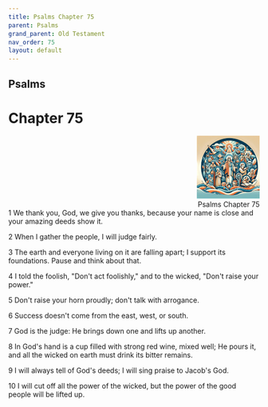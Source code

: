 ```yaml
---
title: Psalms Chapter 75
parent: Psalms
grand_parent: Old Testament
nav_order: 75
layout: default
---
```


## Psalms

# Chapter 75

<div style="clear: both; text-align: right;">
    <img src="/assets/Image/Psalms/500/75.jpg" alt="Psalms Chapter 75" class="chapter-image" style="max-width: 25%; height: auto;"/>
    <figcaption style="font-size: 14px;">Psalms Chapter 75</figcaption>
</div>
1 We thank you, God, we give you thanks, because your name is close and your amazing deeds show it.

2 When I gather the people, I will judge fairly.

3 The earth and everyone living on it are falling apart; I support its foundations. Pause and think about that.

4 I told the foolish, "Don't act foolishly," and to the wicked, "Don't raise your power."

5 Don't raise your horn proudly; don't talk with arrogance.

6 Success doesn't come from the east, west, or south.

7 God is the judge: He brings down one and lifts up another.

8 In God's hand is a cup filled with strong red wine, mixed well; He pours it, and all the wicked on earth must drink its bitter remains.

9 I will always tell of God's deeds; I will sing praise to Jacob's God.

10 I will cut off all the power of the wicked, but the power of the good people will be lifted up.



